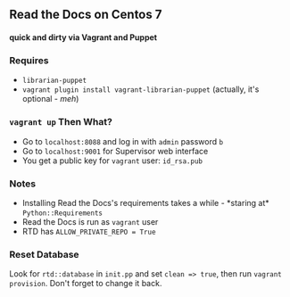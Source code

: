 ## Read the Docs on Centos 7
#### quick and dirty via Vagrant and Puppet

### Requires
- `librarian-puppet`
- `vagrant plugin install vagrant-librarian-puppet` (actually, it's optional - *meh*)

### `vagrant up` Then What?
- Go to `localhost:8088` and log in with `admin` password `b`
- Go to `localhost:9001` for Supervisor web interface
- You get a public key for `vagrant` user: `id_rsa.pub`

### Notes
- Installing Read the Docs's requirements takes a while - \*staring at\* `Python::Requirements`
- Read the Docs is run as `vagrant` user
- RTD has `ALLOW_PRIVATE_REPO = True`

### Reset Database
Look for `rtd::database` in `init.pp` and set `clean => true`, then run `vagrant provision`. Don't forget to change it back.

